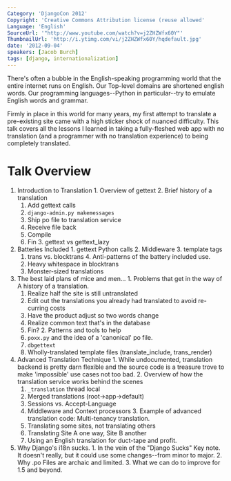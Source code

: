 ```yaml
---
Category: 'DjangoCon 2012'
Copyright: 'Creative Commons Attribution license (reuse allowed'
Language: 'English'
SourceUrl: '"http://www.youtube.com/watch?v=j2ZHZWfx60Y"'
ThumbnailUrl: 'http://i.ytimg.com/vi/j2ZHZWfx60Y/hqdefault.jpg'
date: '2012-09-04'
speakers: [Jacob Burch]
tags: [django, internationalization]
---
```

There's often a bubble in the English-speaking programming world that the
entire internet runs on English. Our Top-level domains are shortened english
words. Our programming languages--Python in particular--try to emulate English
words and grammar.

Firmly in place in this world for many years, my first attempt to translate a
pre-existing site came with a high sticker shock of nuanced difficulty. This
talk covers all the lessons I learned in taking a fully-fleshed web app with
no translation (and a programmer with no translation experience) to being
completely translated.

# Talk Overview

  1. Introduction to Translation
    1. Overview of gettext
    2. Brief history of a translation
      1. Add gettext calls
      2. `django-admin.py makemessages`
      3. Ship po file to translation service
      4. Receive file back
      5. Compile
      6. Fin
    3. gettext vs gettext_lazy
  2. Batteries Included
    1. gettext Python calls
    2. Middleware
    3. template tags
      1. trans vs. blocktrans
    4. Anti-patterns of the battery included use.
      1. Heavy whitespace in blocktrans
      2. Monster-sized translations
  3. The best laid plans of mice and men...
    1. Problems that get in the way of A history of a translation.
      1. Realize half the site is still untranslated
      2. Edit out the translations you already had translated to avoid re-curring costs
      3. Have the product adjust so two words change
      4. Realize common text that's in the database
      5. Fin?
    2. Patterns and tools to help
      1. `poxx.py` and the idea of a 'canonical' po file.
      2. `dbgettext`
      3. Wholly-translated template files (translate_include, trans_render)
  4. Advanced Translation Technique
    1. While undocumented, translation backend is pretty darn flexible and the source code is a treasure trove to make 'impossible' use cases not too bad.
    2. Overview of how the translation service works behind the scenes
      1. `_translation` thread local
      2. Merged translations (root->app->default)
      3. Sessions vs. Accept-Language
      4. Middleware and Context processors
    3. Example of advanced translation code: Multi-tenancy translation.
      1. Translating some sites, not translating others
      2. Translating Site A one way, Site B another
      3. Using an English translation for duct-tape and profit.
  5. Why Django's i18n sucks.
    1. In the vein of the "Django Sucks" Key note. It doesn't really, but it could use some changes--from minor to major.
    2. Why .po Files are archaic and limited.
    3. What we can do to improve for 1.5 and beyond.

